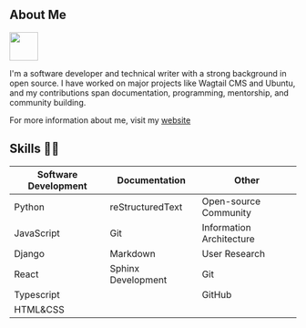 ## About Me
<img src="https://i.pinimg.com/originals/00/4b/17/004b173f6e3d6843df10114e087f30a8.gif" width="50" height="50" /> 

I'm a software developer and technical writer with a strong background in open source. I have worked on major projects like Wagtail CMS and Ubuntu, and my contributions span documentation, programming, mentorship, and community building.

For more information about me, visit my [website](https://damilola-oladele.github.io)

## Skills 👨‍💻

| Software Development | Documentation          | Other                    |
|----------------------|------------------------|--------------------------|
| Python               | reStructuredText       | Open-source Community    |
| JavaScript           | Git                    | Information Architecture |
| Django               | Markdown               | User Research            |
| React                | Sphinx Development     | Git                      |
| Typescript           |                        | GitHub                   |
| HTML&CSS             |                        |                          |
